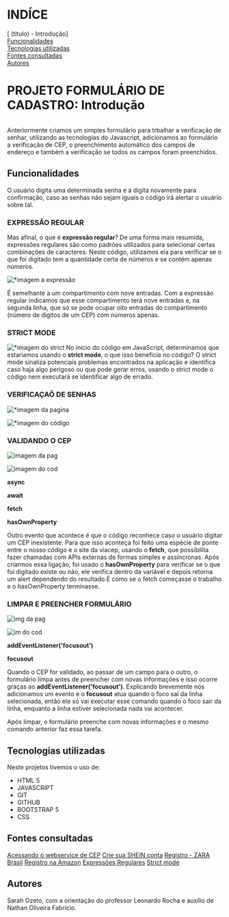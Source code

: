 # INDÍCE
[ (titulo) - Introdução]  
[Funcionalidades](#funcionalidades)  
[Tecnologias utilizadas](#tecnologias-utilizadas)  
[Fontes consultadas](#fontes-consultadas)  
[Autores](#autores)  

# PROJETO FORMULÁRIO DE CADASTRO: Introdução
![]()

Anteriormente criamos um simples formulário para trbalhar a verificação de senhar, utilizando as tecnologias do Javascript, adicionamos ao formulário a verificação de CEP, o preenchimento automático dos campos de endereço e também a verificação se todos os campos foram preenchidos.

## Funcionalidades
O usuário digita uma determinada senha e a digita novamente para confirmação, caso as senhas não sejam iguais o código irá alertar o usuário sobre tal. 


### EXPRESSÃO REGULAR
Mas afinal, o que é **expressão regular**? 
De uma forma mais resumida, expressões regulares são como padrões utilizados para selecionar certas combinações de caracteres. Neste código, utilizamos ela para verificar se o que foi digitado tem a quantidade certa de números e se contém apenas números. 

![*imagem a expressão]()

É semelhante a um compartimento com nove entradas. Com a expressão regular indicamos que esse compartimento terá nove entradas e, na segunda linha, que só se pode ocupar oito entradas do compartimento (número de digitos de um CEP) com números apenas. 

### STRICT MODE
![*imagem do strict]()
No início do código em JavaScript, determinamos que estariamos usando o **strict mode**, o que isso beneficia no código? O strict mode sinaliza potenciais problemas encontrados na aplicação e identifica caso haja algo perigoso ou que pode gerar erros, usando o strict mode o código nem executará se identificar algo de errado.


### VERIFICAÇAÕ DE SENHAS
![*imagem da pagina]()

![*imagem do código]()

### VALIDANDO O CEP
![imagem da pag]()

![imagem do cod]()

**async**

**await**

 **fetch**

 **hasOwnProperty**

Outro evento que acontece é que o código reconhece caso o usuário digitar um CEP inexistente. Para que isso aconteça foi feito uma espécie de ponte entre o nosso código e o site da viacep, usando o **fetch**, que possibilita fazer chamadas com APIs externas de formas simples e assíncronas. Após criarmos essa ligação, foi usado o **hasOwnProperty** para verificar se o que foi digitado existe ou não, ele verifica dentro da variável e depois retorna um alert dependendo do resultado.É como se o fetch começasse o trabalho e o hasOwnProperty terminasse. 


### LIMPAR E PREENCHER FORMULÁRIO
![img da pag]()

![im do cod]()

**addEventListener('focusout')**

**focusout**

Quando o CEP for validado, ao passar de um campo para o outro, o formulário limpa antes de preencher com novas informações e isso ocorre graças ao **addEventListener('focusout')**. Explicando brevemente nós adicionamos um evento e o **focusout** atua quando o foco saí da linha selecionada, então ele só vai executar esse comando quando o foco sair da linha, enquanto a linha estiver selecionada nada vai acontecer.

Após limpar, o formulário preenche com novas informações e o mesmo comando anterior faz essa tarefa.


## Tecnologias utilizadas
Neste projetos tivemos o uso de:
* HTML 5 
* JAVASCRIPT
* GIT 
* GITHUB
* BOOTSTRAP 5
* CSS

## Fontes consultadas
[Acessando o webservice de CEP](https://viacep.com.br/)
[Crie sua SHEIN conta](https://br.shein.com/user/auth/login?direction=nav)
[Registro - ZARA Brasil](https://www.zara.com/br/pt/signup)
[Registro na Amazon](https://www.amazon.com.br/)
[Expressões Regulares](https://developer.mozilla.org/pt-BR/docs/Web/JavaScript/Guide/Regular_expressions)
[Strict mode](https://developer.mozilla.org/pt-BR/docs/Web/JavaScript/Reference/Strict_mode)

## Autores
Sarah Ozeto, com a orientação do professor Leonardo Rocha e auxílio de Nathan Oliveira Fabrício. 